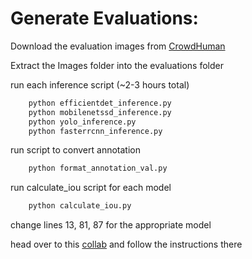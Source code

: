 # Generate Evaluations:

Download the evaluation images from [CrowdHuman](https://drive.google.com/file/d/18jFI789CoHTppQ7vmRSFEdnGaSQZ4YzO/view)

Extract the Images folder into the evaluations folder
 
run each inference script (~2-3 hours total)

```bash
    python efficientdet_inference.py
    python mobilenetssd_inference.py
    python yolo_inference.py
    python fasterrcnn_inference.py
```

run script to convert annotation

```bash
    python format_annotation_val.py
```

run calculate_iou script for each model

```bash
    python calculate_iou.py
```

change lines 13, 81, 87 for the appropriate model

head over to this [collab](https://colab.research.google.com/drive/1rRutPPlbRErqldoFEulO2-7AOzSpq-Sz#scrollTo=mvIKeR_hDsfS) and follow the instructions there
